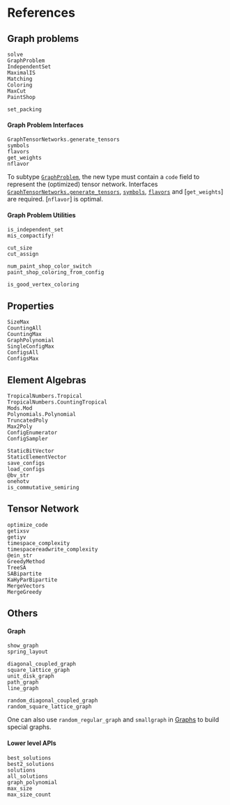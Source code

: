 # References
## Graph problems
```@docs
solve
GraphProblem
IndependentSet
MaximalIS
Matching
Coloring
MaxCut
PaintShop
```

```@docs
set_packing
```

#### Graph Problem Interfaces
```@docs
GraphTensorNetworks.generate_tensors
symbols
flavors
get_weights
nflavor
```

To subtype [`GraphProblem`](@ref), the new type must contain a `code` field to represent the (optimized) tensor network.
Interfaces [`GraphTensorNetworks.generate_tensors`](@ref), [`symbols`](@ref), [`flavors`](@ref) and [`get_weights`] are required.
[`nflavor`] is optimal.

#### Graph Problem Utilities
```@docs
is_independent_set
mis_compactify!

cut_size
cut_assign

num_paint_shop_color_switch
paint_shop_coloring_from_config

is_good_vertex_coloring
```

## Properties
```@docs
SizeMax
CountingAll
CountingMax
GraphPolynomial
SingleConfigMax
ConfigsAll
ConfigsMax
```

## Element Algebras
```@docs
TropicalNumbers.Tropical
TropicalNumbers.CountingTropical
Mods.Mod
Polynomials.Polynomial
TruncatedPoly
Max2Poly
ConfigEnumerator
ConfigSampler
```

```@docs
StaticBitVector
StaticElementVector
save_configs
load_configs
@bv_str
onehotv
is_commutative_semiring
```

## Tensor Network
```@docs
optimize_code
getixsv
getiyv
timespace_complexity
timespacereadwrite_complexity
@ein_str
GreedyMethod
TreeSA
SABipartite
KaHyParBipartite
MergeVectors
MergeGreedy
```

## Others
#### Graph
```@docs
show_graph
spring_layout

diagonal_coupled_graph
square_lattice_graph
unit_disk_graph
path_graph
line_graph

random_diagonal_coupled_graph
random_square_lattice_graph
```

One can also use `random_regular_graph` and `smallgraph` in [Graphs](https://github.com/JuliaGraphs/Graphs.jl) to build special graphs.

#### Lower level APIs
```@docs
best_solutions
best2_solutions
solutions
all_solutions
graph_polynomial
max_size
max_size_count
```